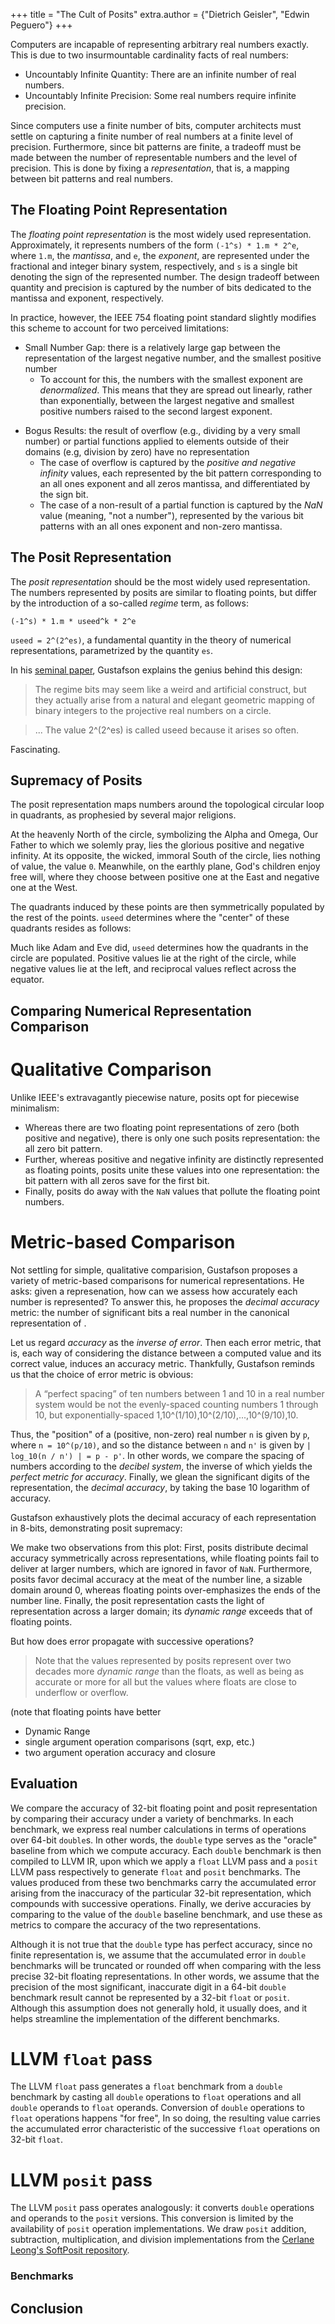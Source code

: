 +++
title = "The Cult of Posits"
extra.author = {"Dietrich Geisler", "Edwin Peguero"}
+++

Computers are incapable of representing arbitrary real numbers exactly.
This is due to two insurmountable cardinality facts of real numbers:
- Uncountably Infinite Quantity: There are an infinite number of real numbers.
- Uncountably Infinite Precision: Some real numbers require infinite precision.
 
Since computers use a finite number of bits, computer architects must settle on capturing a finite number of real numbers at a finite level of precision.
Furthermore, since bit patterns are finite, a tradeoff must be made between the number of representable numbers and the level of precision.
This is done by fixing a *representation*, that is, a mapping between bit patterns and real numbers.

## The Floating Point Representation

The *floating point representation* is the most widely used representation.
Approximately, it represents numbers of the form `(-1^s) * 1.m * 2^e`, where `1.m`, the *mantissa*, and `e`, the *exponent*, are represented under the fractional and integer binary system, respectively, and `s` is a single bit denoting the sign of the represented number.
The design tradeoff between quantity and precision is captured by the number of bits dedicated to the mantissa and exponent, respectively.

In practice, however, the IEEE 754 floating point standard slightly modifies this scheme to account for two perceived limitations:
- Small Number Gap: there is a relatively large gap between the representation of the largest negative number, and the smallest positive number
    - To account for this, the numbers with the smallest exponent are *denormalized*. 
    This means that they are spread out linearly, rather than exponentially, between the largest negative and smallest positive numbers raised to the second largest exponent.

[//]: # (Note: this is a hyperlink used as a comment lol)
[//]: # (TODO: insert image of denormalized numbers here, such as from: http://www.toves.org/books/float/#s2.1 )
[//]: # (TODO: add images of piecewise floating point definition from https://posithub.org/docs/Posits4.pdf)

- Bogus Results: the result of overflow (e.g., dividing by a very small number) or partial functions applied to elements outside of their domains (e.g, division by zero) have no representation
    - The case of overflow is captured by the *positive and negative infinity* values, each represented by the bit pattern corresponding to an all ones exponent and all zeros mantissa, and differentiated by the sign bit.
    - The case of a non-result of a partial function is captured by the *NaN* value (meaning, "not a number"), represented by the various bit patterns with an all ones exponent and non-zero mantissa.

## The Posit Representation

The *posit representation* should be the most widely used representation.
The numbers represented by posits are similar to floating points, but differ by the introduction of a so-called *regime* term, as follows: 

````(-1^s) * 1.m * useed^k * 2^e````

`useed = 2^(2^es)`, a fundamental quantity in the theory of numerical representations, parametrized by the quantity `es`.

[//]: # (TODO: add images of piecewise posit definition from https://posithub.org/docs/Posits4.pdf)

In his [seminal paper](https://posithub.org/docs/Posits4.pdf), Gustafson explains the genius behind this design:
> The regime bits may seem like a weird and artificial construct, 
but they actually arise from a natural and elegant geometric mapping of binary integers to the projective real numbers on a circle.

> ... The value 2^(2^es) is called useed because it arises so often.

Fascinating. 

## Supremacy of Posits

The posit representation maps numbers around the topological circular loop in quadrants, as prophesied by several major religions.

[//]: # (insert image of circle with 4 cardinal points here from https://posithub.org/docs/Posits4.pdf)

At the heavenly North of the circle, symbolizing the Alpha and Omega, Our Father to which we solemly pray, lies the glorious positive and negative infinity.
At its opposite, the wicked, immoral South of the circle, lies nothing of value, the value `0`.
Meanwhile, on the earthly plane, God's children enjoy free will, where they choose between positive one at the East and negative one at the West.

The quadrants induced by these points are then symmetrically populated by the rest of the points. 
`useed` determines where the "center" of these quadrants resides as follows:

[//]: # (insert image of circle with useed values here from https://posithub.org/docs/Posits4.pdf)

Much like Adam and Eve did, `useed` determines how the quadrants in the circle are populated.
Positive values lie at the right of the circle, while negative values lie at the left, and reciprocal values reflect across the equator.

## Comparing Numerical Representation Comparison

# Qualitative Comparison

Unlike IEEE's extravagantly piecewise nature, posits opt for piecewise minimalism:
- Whereas there are two floating point representations of zero (both positive and negative), there is only one such posits representation: the all zero bit pattern.
- Further, whereas positive and negative infinity are distinctly represented as floating points, posits unite these values into one representation: the bit pattern with all zeros save for the first bit.
- Finally, posits do away with the `NaN` values that pollute the floating point numbers.
 

# Metric-based Comparison

[//]: # (TODO: fill in Gustafson's metric definitions and comparisons here, from http://www.johngustafson.net/pdfs/BeatingFloatingPoint.pdf)
Not settling for simple, qualitative comparision, Gustafson proposes a variety of metric-based comparisons for numerical representations.
He asks: given a represenation, how can we assess how accurately each number is represented?
To answer this, he proposes the *decimal accuracy* metric: the number of significant bits a real number in the canonical representation of .

Let us regard *accuracy* as the *inverse of error*. 
Then each error metric, that is, each way of considering the distance between a computed value and its correct value, induces an accuracy metric. 
Thankfully, Gustafson reminds us that the choice of error metric is obvious:
  > A “perfect spacing” of ten numbers between 1 and 10 in a real number system would be not the evenly-spaced counting numbers 1 through 10, 
  > but exponentially-spaced 1,10^(1/10),10^(2/10),...,10^(9/10),10.

Thus, the "position" of a (positive, non-zero) real number `n` is given by `p`, where `n = 10^(p/10)`,
and so the distance between `n` and `n'` is given by `| log_10(n / n') | = p - p'`. 
In other words, we compare the spacing of numbers according to the *decibel system*, the inverse of which yields the *perfect metric for accuracy*.
Finally, we glean the significant digits of the representation, the *decimal accuracy*, by taking the base 10 logarithm of accuracy.

Gustafson exhaustively plots the decimal accuracy of each representation in 8-bits, demonstrating posit supremacy:

[//]: # (TODO: add image of decimal accuracy plot here)

We make two observations from this plot:
First, posits distribute decimal accuracy symmetrically across representations, while floating points fail to deliver at larger numbers, which are ignored in favor of `NaN`.
Furthermore, posits favor decimal accuracy at the meat of the number line, a sizable domain around 0, whereas floating points over-emphasizes the ends of the number line.
Finally, the posit representation casts the light of representation across a larger domain; its *dynamic range* exceeds that of floating points.

But how does error propagate with successive operations?
> Note that the values represented by posits represent over two decades more *dynamic range* than the floats, 
> as well as being as accurate or more for all but the values where floats are close to underflow or overflow.

(note that floating points have better 

- Dynamic Range
- single argument operation comparisons (sqrt, exp, etc.)
- two argument operation accuracy and closure


## Evaluation

We compare the accuracy of 32-bit floating point and posit representation by comparing their accuracy under a variety of benchmarks.
In each benchmark, we express real number calculations in terms of operations over 64-bit `double`s.
In other words, the `double` type serves as the "oracle" baseline from which we compute accuracy.
Each `double` benchmark is then compiled to LLVM IR, upon which we apply a `float` LLVM pass and a `posit` LLVM pass respectively to generate `float` and `posit` benchmarks.
The values produced from these two benchmarks carry the accumulated error arising from the inaccuracy of the particular 32-bit representation, which compounds with successive operations.
Finally, we derive accuracies by comparing to the value of the `double` baseline benchmark, and use these as metrics to compare the accuracy of the two representations.

Although it is not true that the `double` type has perfect accuracy, since no finite representation is, we assume that the accumulated error in `double` benchmarks will be truncated or rounded off when comparing with the less precise 32-bit floating representations.
In other words, we assume that the precision of the most significant, inaccurate digit in a 64-bit `double` benchmark result cannot be represented by a 32-bit `float` or `posit`.
Although this assumption does not generally hold, it usually does, and it helps streamline the implementation of the different benchmarks.

# LLVM `float` pass

The LLVM `float` pass generates a `float` benchmark from a `double` benchmark by casting all `double` operations to `float` operations and all `double` operands to `float` operands.
Conversion of `double` operations to `float` operations happens "for free", 
In so doing, the resulting value carries the accumulated error characteristic of the successive `float` operations on 32-bit `float`.

# LLVM `posit` pass

The LLVM `posit` pass operates analogously: it converts `double` operations and operands to the `posit` versions.
This conversion is limited by the availability of `posit` operation implementations.
We draw `posit` addition, subtraction, multiplication, and division implementations from the [Cerlane Leong's SoftPosit repository](https://gitlab.com/cerlane/SoftPosit-Python).

### Benchmarks

[//]: # (TODO: figure out this part)

## Conclusion

[//]: # (TODO: do this after benchmarks)
